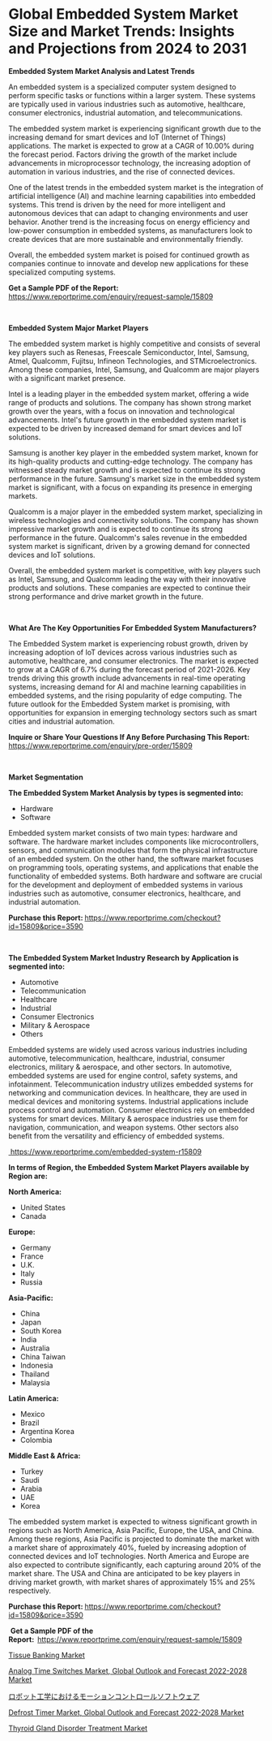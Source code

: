 <p><h1>Global Embedded System Market Size and Market Trends: Insights and Projections from 2024 to 2031</h1></p><p><strong>Embedded System Market Analysis and Latest Trends</strong></p>
<p><p>An embedded system is a specialized computer system designed to perform specific tasks or functions within a larger system. These systems are typically used in various industries such as automotive, healthcare, consumer electronics, industrial automation, and telecommunications.</p><p>The embedded system market is experiencing significant growth due to the increasing demand for smart devices and IoT (Internet of Things) applications. The market is expected to grow at a CAGR of 10.00% during the forecast period. Factors driving the growth of the market include advancements in microprocessor technology, the increasing adoption of automation in various industries, and the rise of connected devices.</p><p>One of the latest trends in the embedded system market is the integration of artificial intelligence (AI) and machine learning capabilities into embedded systems. This trend is driven by the need for more intelligent and autonomous devices that can adapt to changing environments and user behavior. Another trend is the increasing focus on energy efficiency and low-power consumption in embedded systems, as manufacturers look to create devices that are more sustainable and environmentally friendly.</p><p>Overall, the embedded system market is poised for continued growth as companies continue to innovate and develop new applications for these specialized computing systems.</p></p>
<p><strong>Get a Sample PDF of the Report:&nbsp;</strong> <a href="https://www.reportprime.com/enquiry/request-sample/15809">https://www.reportprime.com/enquiry/request-sample/15809</a></p>
<p>&nbsp;</p>
<p><strong>Embedded System Major Market Players</strong></p>
<p><p>The embedded system market is highly competitive and consists of several key players such as Renesas, Freescale Semiconductor, Intel, Samsung, Atmel, Qualcomm, Fujitsu, Infineon Technologies, and STMicroelectronics. Among these companies, Intel, Samsung, and Qualcomm are major players with a significant market presence.</p><p>Intel is a leading player in the embedded system market, offering a wide range of products and solutions. The company has shown strong market growth over the years, with a focus on innovation and technological advancements. Intel's future growth in the embedded system market is expected to be driven by increased demand for smart devices and IoT solutions.</p><p>Samsung is another key player in the embedded system market, known for its high-quality products and cutting-edge technology. The company has witnessed steady market growth and is expected to continue its strong performance in the future. Samsung's market size in the embedded system market is significant, with a focus on expanding its presence in emerging markets.</p><p>Qualcomm is a major player in the embedded system market, specializing in wireless technologies and connectivity solutions. The company has shown impressive market growth and is expected to continue its strong performance in the future. Qualcomm's sales revenue in the embedded system market is significant, driven by a growing demand for connected devices and IoT solutions.</p><p>Overall, the embedded system market is competitive, with key players such as Intel, Samsung, and Qualcomm leading the way with their innovative products and solutions. These companies are expected to continue their strong performance and drive market growth in the future.</p></p>
<p>&nbsp;</p>
<p><strong>What Are The Key Opportunities For Embedded System Manufacturers?</strong></p>
<p><p>The Embedded System market is experiencing robust growth, driven by increasing adoption of IoT devices across various industries such as automotive, healthcare, and consumer electronics. The market is expected to grow at a CAGR of 6.7% during the forecast period of 2021-2026. Key trends driving this growth include advancements in real-time operating systems, increasing demand for AI and machine learning capabilities in embedded systems, and the rising popularity of edge computing. The future outlook for the Embedded System market is promising, with opportunities for expansion in emerging technology sectors such as smart cities and industrial automation.</p></p>
<p><strong>Inquire or Share Your Questions If Any Before Purchasing This Report:</strong> <a href="https://www.reportprime.com/enquiry/pre-order/15809">https://www.reportprime.com/enquiry/pre-order/15809</a></p>
<p>&nbsp;</p>
<p><strong>Market Segmentation</strong></p>
<p><strong>The Embedded System Market Analysis by types is segmented into:</strong></p>
<p><ul><li>Hardware</li><li>Software</li></ul></p>
<p><p>Embedded system market consists of two main types: hardware and software. The hardware market includes components like microcontrollers, sensors, and communication modules that form the physical infrastructure of an embedded system. On the other hand, the software market focuses on programming tools, operating systems, and applications that enable the functionality of embedded systems. Both hardware and software are crucial for the development and deployment of embedded systems in various industries such as automotive, consumer electronics, healthcare, and industrial automation.</p></p>
<p><strong>Purchase this Report:&nbsp;</strong><a href="https://www.reportprime.com/checkout?id=15809&price=3590">https://www.reportprime.com/checkout?id=15809&price=3590</a></p>
<p>&nbsp;</p>
<p><strong>The Embedded System Market Industry Research by Application is segmented into:</strong></p>
<p><ul><li>Automotive</li><li>Telecommunication</li><li>Healthcare</li><li>Industrial</li><li>Consumer Electronics</li><li>Military & Aerospace</li><li>Others</li></ul></p>
<p><p>Embedded systems are widely used across various industries including automotive, telecommunication, healthcare, industrial, consumer electronics, military & aerospace, and other sectors. In automotive, embedded systems are used for engine control, safety systems, and infotainment. Telecommunication industry utilizes embedded systems for networking and communication devices. In healthcare, they are used in medical devices and monitoring systems. Industrial applications include process control and automation. Consumer electronics rely on embedded systems for smart devices. Military & aerospace industries use them for navigation, communication, and weapon systems. Other sectors also benefit from the versatility and efficiency of embedded systems.</p></p>
<p><a href="https://www.reportprime.com/embedded-system-r15809">&nbsp;https://www.reportprime.com/embedded-system-r15809</a></p>
<p><strong>In terms of Region, the Embedded System Market Players available by Region are:</strong></p>
<p>
    <p> <strong> North America: </strong>
        <ul>
            <li>United States</li>
            <li>Canada</li>
        </ul>
        </p> 
    <p> <strong> Europe: </strong>
        <ul>
            <li>Germany</li>
            <li>France</li>
            <li>U.K.</li>
            <li>Italy</li>
            <li>Russia</li>
        </ul>
        </p> 
    <p> <strong> Asia-Pacific: </strong>
        <ul>
            <li>China</li>
            <li>Japan</li>
            <li>South Korea</li>
            <li>India</li>
            <li>Australia</li>
            <li>China Taiwan</li>
            <li>Indonesia</li>
            <li>Thailand</li>
            <li>Malaysia</li>
        </ul>
        </p> 
    <p> <strong> Latin America: </strong>
        <ul>
            <li>Mexico</li>
            <li>Brazil</li>
            <li>Argentina Korea</li>
            <li>Colombia</li>
        </ul>
        </p> 
    <p> <strong> Middle East & Africa: </strong>
        <ul>
            <li>Turkey</li>
            <li>Saudi</li>
            <li>Arabia</li>
            <li>UAE</li>
            <li>Korea</li>
        </ul>
    </p>
    </p>
<p><p>The embedded system market is expected to witness significant growth in regions such as North America, Asia Pacific, Europe, the USA, and China. Among these regions, Asia Pacific is projected to dominate the market with a market share of approximately 40%, fueled by increasing adoption of connected devices and IoT technologies. North America and Europe are also expected to contribute significantly, each capturing around 20% of the market share. The USA and China are anticipated to be key players in driving market growth, with market shares of approximately 15% and 25% respectively.</p></p>
<p><strong>Purchase this Report: </strong><a href="https://www.reportprime.com/checkout?id=15809&price=3590">https://www.reportprime.com/checkout?id=15809&price=3590</a></p>
<p>&nbsp;<strong>Get a Sample PDF of the Report:&nbsp;&nbsp;</strong><a href="https://www.reportprime.com/enquiry/request-sample/15809">https://www.reportprime.com/enquiry/request-sample/15809</a></p>
<p><strong></strong></p>
<p><p><a href="https://github.com/ranaacryptoaddmin/Market-Research-Report-List-1/blob/main/tissue-banking-market.md">Tissue Banking Market</a></p><p><a href="https://issuu.com/reportprime-2/docs/analog-time-switches-market-global-_6802c53aef9131">Analog Time Switches Market, Global Outlook and Forecast 2022-2028 Market</a></p><p><a href="https://medium.com/@royfoote921/%E3%83%AD%E3%83%9C%E3%83%86%E3%82%A3%E3%82%AF%E3%82%B9%E3%81%AE%E3%82%B0%E3%83%AD%E3%83%BC%E3%83%90%E3%83%AB%E9%81%8B%E5%8B%95%E5%88%B6%E5%BE%A1%E3%82%BD%E3%83%95%E3%83%88%E3%82%A6%E3%82%A7%E3%82%A2%E5%B8%82%E5%A0%B4%E3%81%AE%E8%A6%8F%E6%A8%A1%E3%81%A8%E3%82%B7%E3%82%A7%E3%82%A2%E5%88%86%E6%9E%90-%E8%A3%BD%E5%93%81%E3%82%BF%E3%82%A4%E3%83%97%E5%88%A5-%E3%82%A2%E3%83%97%E3%83%AA%E3%82%B1%E3%83%BC%E3%82%B7%E3%83%A7%E3%83%B3%E5%88%A5-%E5%9C%B0%E5%9F%9F%E5%88%A5%E4%BA%88%E6%B8%AC-2024%E5%B9%B4-2031%E5%B9%B4-2bdb309559b0">ロボット工学におけるモーションコントロールソフトウェア</a></p><p><a href="https://issuu.com/reportprime-2/docs/defrost-timer-market-global-outlook_8e517b11d20f2f">Defrost Timer Market, Global Outlook and Forecast 2022-2028 Market</a></p><p><a href="https://github.com/jadenRaynor/Market-Research-Report-List-1/blob/main/thyroid-gland-disorder-treatment-market.md">Thyroid Gland Disorder Treatment Market</a></p></p>